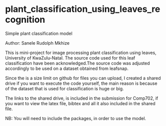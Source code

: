# plant_classification_using_leaves_recognition

Simple plant classification model

Author: Sanele Rudolph Mkhize

This is mini-project for image processing plant classification using leaves, University of KwaZulu-Natal. The source code used for this leaf classification have been acknowledged.The source code was adjusted accordingly to be used on a dataset obtained from leafsnap.  

Since the is a size limit on github for files you can upload, I created a shared drive if you want to execute the code yourself, the main reason is because of the dataset that is used for classification is huge or big.

The links to the shared drive, is included in the submission for Comp702, if you want to view the latex file, bibtex and all it also included in the shared file.

NB: You will need to include the packages, in order to use the model.
